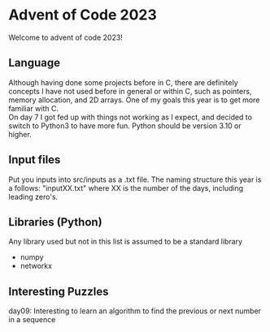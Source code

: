 # Advent of Code 2023
Welcome to advent of code 2023! 

## Language
Although having done some projects before in C, 
there are definitely concepts I have not used before in general or within C, 
such as pointers, memory allocation, and 2D arrays. One of my goals this year is to get more familiar with C. <br>
On day 7 I got fed up with things not working as I expect, and decided to switch to Python3 to have more fun. Python should be version 3.10 or higher.

## Input files
Put you inputs into src/inputs as a .txt file. The naming structure this year is a follows: "inputXX.txt" 
where XX is the number of the days, including leading zero's.

## Libraries (Python)
Any library used but not in this list is assumed to be a standard library

- numpy
- networkx

## Interesting Puzzles
day09: Interesting to learn an algorithm to find the previous or next number in a sequence